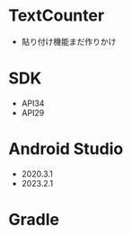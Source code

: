# TextCounter
- 貼り付け機能まだ作りかけ
# SDK 
- API34
- API29
# Android Studio
- 2020.3.1
- 2023.2.1
# Gradle
